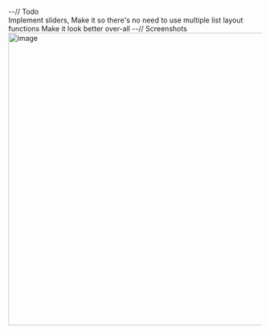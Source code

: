 --// Todo<br>
  Implement sliders,
  Make it so there's no need to use multiple list layout functions
  Make it look better over-all
--// Screenshots<br>
  <img width="519" height="583" alt="image" src="https://github.com/user-attachments/assets/63794394-8d78-47d1-9b61-be01794fc92a" />
